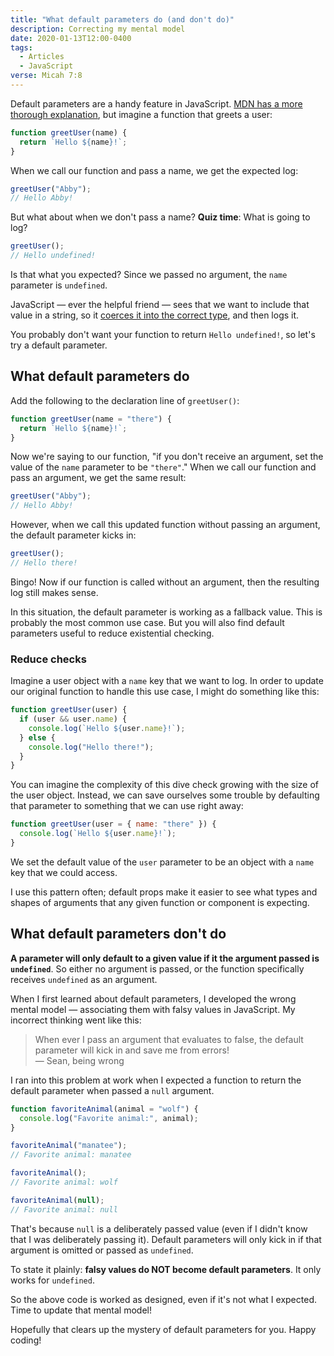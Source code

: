 ```yaml
---
title: "What default parameters do (and don't do)"
description: Correcting my mental model
date: 2020-01-13T12:00-0400
tags:
  - Articles
  - JavaScript
verse: Micah 7:8
---
```


Default parameters are a handy feature in JavaScript.
[MDN has a more thorough explanation](https://developer.mozilla.org/en-US/docs/Web/JavaScript/Reference/Functions/Default_parameters),
but imagine a function that greets a user:

```js
function greetUser(name) {
  return `Hello ${name}!`;
}
```

When we call our function and pass a name, we get the expected log:

```js
greetUser("Abby");
// Hello Abby!
```

But what about when we don't pass a name? **Quiz time**: What is going to log?

```js
greetUser();
// Hello undefined!
```

Is that what you expected? Since we passed no argument, the `name` parameter is
`undefined`.

JavaScript — ever the helpful friend — sees that we want to include that value
in a string, so it
[coerces it into the correct type](https://developer.mozilla.org/en-US/docs/Glossary/Type_coercion),
and then logs it.

You probably don't want your function to return `Hello undefined!`, so let's try
a default parameter.

## What default parameters do

Add the following to the declaration line of `greetUser()`:

<!-- ```js/0 -->

```js
function greetUser(name = "there") {
  return `Hello ${name}!`;
}
```

Now we're saying to our function, "if you don't receive an argument, set the
value of the `name` parameter to be `"there"`." When we call our function and
pass an argument, we get the same result:

```js
greetUser("Abby");
// Hello Abby!
```

However, when we call this updated function without passing an argument, the
default parameter kicks in:

```js
greetUser();
// Hello there!
```

Bingo! Now if our function is called without an argument, then the resulting log
still makes sense.

In this situation, the default parameter is working as a fallback value. This is
probably the most common use case. But you will also find default parameters
useful to reduce existential checking.

### Reduce checks

Imagine a user object with a `name` key that we want to log. In order to update
our original function to handle this use case, I might do something like this:

```js
function greetUser(user) {
  if (user && user.name) {
    console.log(`Hello ${user.name}!`);
  } else {
    console.log("Hello there!");
  }
}
```

You can imagine the complexity of this dive check growing with the size of the
user object. Instead, we can save ourselves some trouble by defaulting that
parameter to something that we can use right away:

<!-- ```js/0 -->

```js
function greetUser(user = { name: "there" }) {
  console.log(`Hello ${user.name}!`);
}
```

We set the default value of the `user` parameter to be an object with a `name`
key that we could access.

I use this pattern often; default props make it easier to see what types and
shapes of arguments that any given function or component is expecting.

## What default parameters don't do

**A parameter will only default to a given value if it the argument passed is
`undefined`**. So either no argument is passed, or the function specifically
receives `undefined` as an argument.

When I first learned about default parameters, I developed the wrong mental
model — associating them with falsy values in JavaScript. My incorrect thinking
went like this:

> When ever I pass an argument that evaluates to false, the default parameter
> will kick in and save me from errors! <br>— Sean, being wrong

I ran into this problem at work when I expected a function to return the default
parameter when passed a `null` argument.

```js
function favoriteAnimal(animal = "wolf") {
  console.log("Favorite animal:", animal);
}

favoriteAnimal("manatee");
// Favorite animal: manatee

favoriteAnimal();
// Favorite animal: wolf

favoriteAnimal(null);
// Favorite animal: null
```

That's because `null` is a deliberately passed value (even if I didn't know that
I was deliberately passing it). Default parameters will only kick in if that
argument is omitted or passed as `undefined`.

To state it plainly: **falsy values do NOT become default parameters**. It only
works for `undefined`.

So the above code is worked as designed, even if it's not what I expected. Time
to update that mental model!

Hopefully that clears up the mystery of default parameters for you. Happy
coding!
